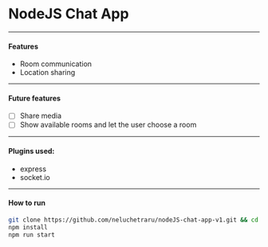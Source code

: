 # NodeJS Chat App
---
#### Features
- Room communication
- Location sharing
---
#### Future features
- [ ] Share media
- [ ] Show available rooms and let the user choose a room
---
#### Plugins used:
- express
- socket.io
---
#### How to run
```bash
git clone https://github.com/neluchetraru/nodeJS-chat-app-v1.git && cd nodeJS-chat-app-v1
npm install
npm run start
```
